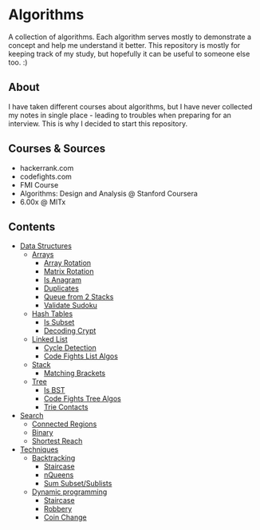Algorithms==========A collection of algorithms. Each algorithm serves mostly to demonstrate a concept and help me understand it better. This repository is mostly for keeping track of my study, but hopefully it can be useful to someone else too. :)## AboutI have taken different courses about algorithms, but I have never collected my notes in single place - leading to troubles when preparing for an interview. This is why I decided to start this repository.## Courses & Sources- hackerrank.com- codefights.com- FMI Course- Algorithms: Design and Analysis @ Stanford Coursera- 6.00x @ MITx## Contents- [Data Structures](/DataStructures)  - [Arrays](/DataStructures/Array)    - [Array Rotation](/DataStructures/Array/array_rotation.py)    - [Matrix Rotation](/DataStructures/Array/matrix_rotation.py)    - [Is Anagram](/DataStructures/Array/anagram.py)    - [Duplicates](/DataStructures/Array/duplicates.py)    - [Queue from 2 Stacks](/DataStructures/Array/queue_two_stacks.py)    - [Validate Sudoku](/DataStructures/Array/sudoku.py)  - [Hash Tables](/DataStructures/HashTable)    - [Is Subset](/DataStructures/HashTable/ransom.py)    - [Decoding Crypt](/DataStructures/HashTable/crypt.py)  - [Linked List](/DataStructures/LinkedList)    - [Cycle Detection](/DataStructures/LinkedList/cycle_detection.py)    - [Code Fights List Algos](/DataStructures/LinkedList/list_algos.py)  - [Stack](/DataStructures/Stack)    - [Matching Brackets](/DataStructures/Stack/brackets.py)  - [Tree](/DataStructures/Tree)    - [Is BST](/DataStructures/Tree/bst.py)    - [Code Fights Tree Algos](/DataStructures/Tree/forest.py)    - [Trie Contacts](/DataStructures/Tree/contacts.py)- [Search](/Search)  - [Connected Regions](/Search/connected_regions.py)  - [Binary](/Search/Binary/binary_search.py)  - [Shortest Reach](/Search/Reach/shortest_reach.py)- [Techniques](/Techniques)  - [Backtracking](/Techniques/Backtracking/)    - [Staircase](/Techniques/Backtracking/starcase.py)    - [nQueens](/Techniques/Backtracking/n_queens.py)    - [Sum Subset/Sublists](/Techniques/Backtracking/SumSubsets/)  - [Dynamic programming](/Techniques/DynamicProgramming)    - [Staircase](/Techniques/DynamicProgramming/starcase.py)    - [Robbery](/Techniques/DynamicProgramming/house_robbery.py)    - [Coin Change](/Techniques/DynamicProgramming/coin_change.py)